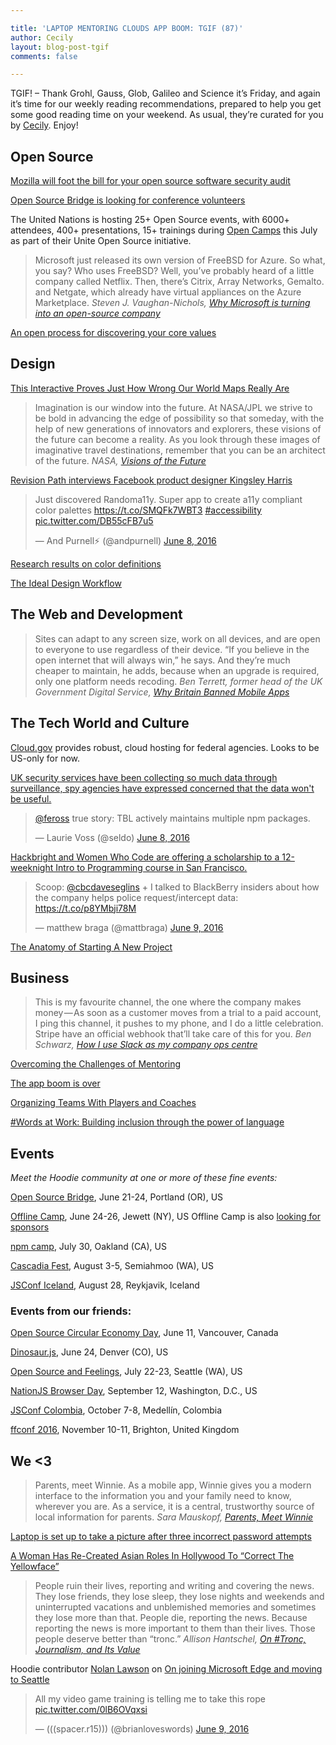 ```yaml
---

title: 'LAPTOP MENTORING CLOUDS APP BOOM: TGIF (87)'
author: Cecily
layout: blog-post-tgif
comments: false

---
```



TGIF! – Thank Grohl, Gauss, Glob, Galileo and Science it’s Friday, and again it’s time for our weekly reading recommendations, prepared to help you get some good reading time on your weekend. As usual, they’re curated for you by [Cecily](https://twitter.com/skeskali). Enjoy!



## Open Source

[Mozilla will foot the bill for your open source software security audit](http://www.zdnet.com/article/mozilla-will-foot-the-bill-for-your-open-source-software-security-audit/)

[Open Source Bridge is looking for conference volunteers](http://volunteer.opensourcebridge.org/)

The United Nations is hosting 25+ Open Source events, with 6000+ attendees, 400+ presentations, 15+ trainings during [Open Camps](http://opencamps.org/) this July as part of their Unite Open Source initiative.

> Microsoft just released its own version of FreeBSD for Azure. So what, you say? Who uses FreeBSD? Well, you’ve probably heard of a little company called Netflix. Then, there’s Citrix, Array Networks, Gemalto. and Netgate, which already have virtual appliances on the Azure Marketplace. <cite>Steven J. Vaughan-Nichols, [Why Microsoft is turning into an open-source company](http://www.zdnet.com/article/why-microsoft-is-turning-into-an-open-source-company/)</cite>

[An open process for discovering your core values](https://opensource.com/open-organization/16/6/opening-discover-education-centers-core-values)

## Design

[This Interactive Proves Just How Wrong Our World Maps Really Are](http://www.fastcodesign.com/3060594/infographic-of-the-day/this-interactive-proves-just-how-insane-world-maps-really-are)

> Imagination is our window into the future. At NASA/JPL we strive to be bold in advancing the edge of possibility so that someday, with the help of new generations of innovators and explorers, these visions of the future can become a reality. As you look through these images of imaginative travel destinations, remember that you can be an architect of the future. <cite>NASA, [Visions of the Future](http://www.jpl.nasa.gov/visions-of-the-future/)</cite>

[Revision Path interviews Facebook product designer Kingsley Harris](https://soundcloud.com/revisionpath/episode-143-kingsley-harris)

<blockquote class="twitter-tweet" data-lang="en"><p lang="en" dir="ltr">Just discovered Randoma11y. Super app to create a11y compliant color palettes <a href="https://t.co/SMQFk7WBT3">https://t.co/SMQFk7WBT3</a> <a href="https://twitter.com/hashtag/accessibility?src=hash">#accessibility</a> <a href="https://t.co/DB55cFB7u5">pic.twitter.com/DB55cFB7u5</a></p>&mdash; And Purnell⚡️ (@andpurnell) <a href="https://twitter.com/andpurnell/status/740529003770089476">June 8, 2016</a></blockquote>

[Research results on color definitions](https://medium.com/sketch-app-sources/research-results-on-color-definitions-f79a4aafaa0#.z23xl94pk)

[The Ideal Design Workflow](https://blog.prototypr.io/the-ideal-design-workflow-2c200b8e337d#.q19pzw111)

## The Web and Development

> Sites can adapt to any screen size, work on all devices, and are open to everyone to use regardless of their device. “If you believe in the open internet that will always win,” he says. And they’re much cheaper to maintain, he adds, because when an upgrade is required, only one platform needs recoding. <cite>Ben Terrett, former head of the UK Government Digital Service, [Why Britain Banned Mobile Apps](https://govinsider.asia/smart-gov/why-britain-banned-mobile-apps/)</cite>

## The Tech World and Culture
[Cloud.gov](https://cloud.gov/) provides robust, cloud hosting for federal agencies. Looks to be US-only for now.

[UK security services have been collecting so much data through surveillance, spy agencies have expressed concerned that the data won't be useful.](http://www.bbc.com/news/technology-36469351)

<blockquote class="twitter-tweet" data-lang="en"><p lang="en" dir="ltr"><a href="https://twitter.com/feross">@feross</a> true story: TBL actively maintains multiple npm packages.</p>&mdash; Laurie Voss (@seldo) <a href="https://twitter.com/seldo/status/740595246279491584">June 8, 2016</a></blockquote>

[Hackbright and Women Who Code are offering a scholarship to a 12-weeknight Intro to Programming course in San Francisco.](https://docs.google.com/forms/d/1qOtQ0sohVcckkt_QHrZ0W0LFv1UiN54phjupnbcL_88/viewform)

<blockquote class="twitter-tweet" data-lang="en"><p lang="en" dir="ltr">Scoop: <a href="https://twitter.com/cbcdaveseglins">@cbcdaveseglins</a> + I talked to BlackBerry insiders about how the company helps police request/intercept data: <a href="https://t.co/p8YMbji78M">https://t.co/p8YMbji78M</a></p>&mdash; matthew braga (@mattbraga) <a href="https://twitter.com/mattbraga/status/740867715741581313">June 9, 2016</a></blockquote>

[The Anatomy of Starting A New Project](https://medium.com/swlh/the-anatomy-of-starting-a-new-project-6b9180e947c5#.4jztlgppf)

## Business

> This is my favourite channel, the one where the company makes money — As soon as a customer moves from a trial to a paid account, I ping this channel, it pushes to my phone, and I do a little celebration. Stripe have an official webhook that’ll take care of this for you. <cite> Ben Schwarz, [How I use Slack as my company ops centre](https://building.calibreapp.com/how-i-use-slack-as-company-ops-centre-fda441a6e71d#.td4dsgues)</cite>

[Overcoming the Challenges of Mentoring](https://prezi.com/yg36mrh2tf0k/overcoming-the-challenges-of-mentoring/)

[The app boom is over](http://www.recode.net/2016/6/8/11883518/app-boom-over-snapchat-uber)

[Organizing Teams With Players and Coaches](https://www.helpscout.net/blog/effective-teams/)

[#Words at Work: Building inclusion through the power of language](https://www.dca.org.au/files/file/WordsAtWork/DCA%20WordsAtWork%20OVERALL%20Guide.pdf)

## Events

_Meet the Hoodie community at one or more of these fine events:_

[Open Source Bridge](http://opensourcebridge.org/), June 21-24, Portland (OR), US

[Offline Camp](http://offlinefirst.org/camp/), June 24-26, Jewett (NY), US
Offline Camp is also [looking for sponsors](http://offlinefirst.org/camp/)

[npm camp](http://npm.camp/), July 30, Oakland (CA), US

[Cascadia Fest](http://2016.cascadiafest.org/), August 3-5, Semiahmoo (WA), US

[JSConf Iceland](https://2016.jsconf.is/), August 28, Reykjavik, Iceland

### Events from our friends:

[Open Source Circular Economy Day](https://oscedays.org/vancouver-2016/), June 11, Vancouver, Canada

[Dinosaur.js](http://dinosaurjs.org/), June 24, Denver (CO), US

[Open Source and Feelings](http://www.osfeels.com/), July 22-23, Seattle (WA), US

[NationJS Browser Day](http://lanyrd.com/2016/nationjs-browser-day/), September 12, Washington, D.C., US

[JSConf Colombia](http://jsconf.co/), October 7-8, Medellín, Colombia

[ffconf 2016](https://2016.ffconf.org/), November 10-11, Brighton, United Kingdom


## We <3


> Parents, meet Winnie. As a mobile app, Winnie gives you a modern interface to the information you and your family need to know, wherever you are. As a service, it is a central, trustworthy source of local information for parents. <cite>Sara Mauskopf, [Parents, Meet Winnie](https://medium.com/winnie-labs/meet-winnie-16d689d9bd4f#.pm77cvewc)</cite>

[Laptop is set up to take a picture after three incorrect password attempts](http://imgur.com/gallery/aal9N)

[A Woman Has Re-Created Asian Roles In Hollywood To “Correct The Yellowface”](https://www.buzzfeed.com/tanyachen/mom-correcting-yellowface)

> People ruin their lives, reporting and writing and covering the news. They lose friends, they lose sleep, they lose nights and weekends and uninterrupted vacations and unblemished memories and sometimes they lose more than that. People die, reporting the news. Because reporting the news is more important to them than their lives. Those people deserve better than “tronc.” <cite>Allison Hantschel, [On #Tronc, Journalism, and Its Value](https://first-draft.com/2016/06/02/on-tronc-journalism-and-its-value/)</cite>

Hoodie contributor [Nolan Lawson](https://twitter.com/nolanlawson) on [On joining Microsoft Edge and moving to Seattle](https://nolanlawson.com/2016/06/09/on-joining-microsoft-edge-and-moving-to-seattle/)

<blockquote class="twitter-tweet" data-lang="en"><p lang="en" dir="ltr">All my video game training is telling me to take this rope <a href="https://t.co/0lB6OVqxsi">pic.twitter.com/0lB6OVqxsi</a></p>&mdash; (((spacer.r15))) (@brianloveswords) <a href="https://twitter.com/brianloveswords/status/740885636253646848">June 9, 2016</a></blockquote>
